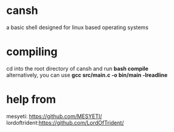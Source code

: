 # cansh
a basic shell designed for linux based operating systems

# compiling
cd into the root directory of cansh and run <b> bash compile </b> <br />
alternatively, you can use <b> gcc src/main.c -o bin/main -lreadline </b> <br />

# help from
mesyeti: https://github.com/MESYETI/ <br />
lordoftrident:https://github.com/LordOfTrident/ <br />
